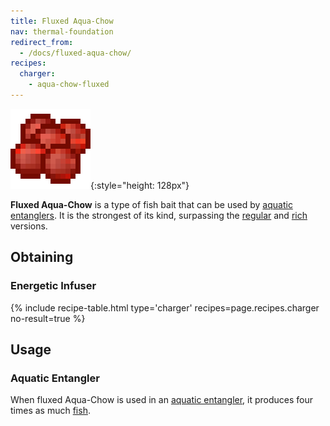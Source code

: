 ```yaml
---
title: Fluxed Aqua-Chow
nav: thermal-foundation
redirect_from:
  - /docs/fluxed-aqua-chow/
recipes:
  charger:
    - aqua-chow-fluxed
---
```


![Fluxed Aqua-Chow](/assets/images/thermal-foundation/aqua-chow-fluxed.gif){:style="height: 128px"}


**Fluxed Aqua-Chow** is a type of fish bait that can be used by [aquatic
entanglers](/docs/aquatic-entangler/). It is the strongest of its kind,
surpassing the [regular](/docs/aqua-chow/) and [rich](/docs/rich-aqua-chow/)
versions.


Obtaining
---------

### Energetic Infuser
{% include recipe-table.html type='charger' recipes=page.recipes.charger no-result=true %}


Usage
-----

### Aquatic Entangler
When fluxed Aqua-Chow is used in an [aquatic
entangler](/docs/aquatic-entangler/), it produces four times as much
[fish](https://minecraft.gamepedia.com/Fish).

